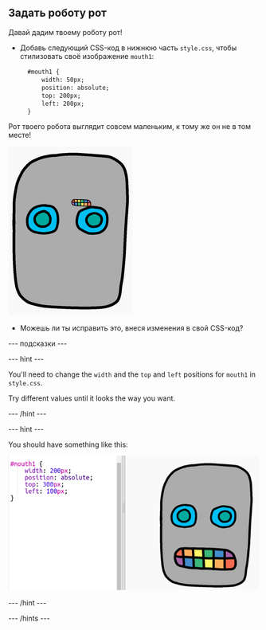 ## Задать роботу рот

Давай дадим твоему роботу рот!

- Добавь следующий CSS-код в нижнюю часть `style.css`, чтобы стилизовать своё изображение `mouth1`:
    
        #mouth1 {
            width: 50px;
            position: absolute;
            top: 200px;
            left: 200px;
        }
        

Рот твоего робота выглядит совсем маленьким, к тому же он не в том месте!

![screenshot](images/robot-mouth.png)

- Можешь ли ты исправить это, внеся изменения в свой CSS-код?

\--- подсказки \---

\--- hint \---

You'll need to change the `width` and the `top` and `left` positions for `mouth1` in `style.css`.

Try different values until it looks the way you want.

\--- /hint \---

\--- hint \---

You should have something like this:

![screenshot](images/robot-mouth-code.png)

\--- /hint \---

\--- /hints \---